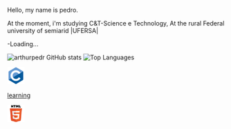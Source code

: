 Hello, my name is pedro.

At the moment, i'm studying C&T-Science e Technology, At the rural Federal university of semiarid |UFERSA|

-Loading...

![arthurpedr GitHub stats](https://github-readme-stats.vercel.app/api?username=arthurpedr&show_icons=true&theme=radical)
![Top Languages](https://github-readme-stats.vercel.app/api/top-langs/?username=arthurpedr&layout=compact&theme=radical)
  
<img src="https://raw.githubusercontent.com/devicons/devicon/master/icons/c/c-original.svg" alt="c" width="40" height="40"/> </a> <a href="https://www.w3schools.com/css/" target="_blank" rel="noreferrer">

learning

<img src="https://raw.githubusercontent.com/devicons/devicon/master/icons/html5/html5-original-wordmark.svg" alt="html5" width="40" height="40"/> </a> <a href="https://www.java.com" target="_blank" rel="noreferrer">
